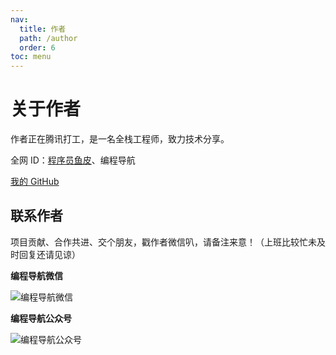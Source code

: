 ```yaml
---
nav:
  title: 作者
  path: /author
  order: 6
toc: menu
---
```


# 关于作者

作者正在腾讯打工，是一名全栈工程师，致力技术分享。

全网 ID：[程序员鱼皮](https://636f-codenav-8grj8px727565176-1256524210.tcb.qcloud.la/yupi_wechat.png)、编程导航

[我的 GitHub](https://github.com/liyupi/code-nav) 

## 联系作者

项目贡献、合作共进、交个朋友，戳作者微信叭，请备注来意！（上班比较忙未及时回复还请见谅）

**编程导航微信**

![编程导航微信](https://636f-codenav-8grj8px727565176-1256524210.tcb.qcloud.la/assets/wechat.jpg)

**编程导航公众号**

![编程导航公众号](https://636f-codenav-8grj8px727565176-1256524210.tcb.qcloud.la/assets/qrcode.jpg) 


